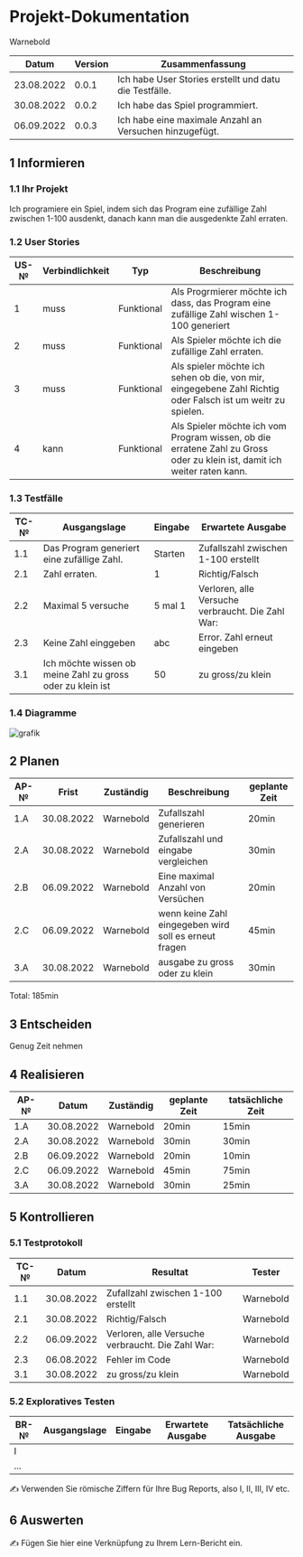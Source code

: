 # Projekt-Dokumentation

Warnebold

| Datum | Version | Zusammenfassung                                              |
| ----- | ------- | ------------------------------------------------------------ |
| 23.08.2022      | 0.0.1   | Ich habe User Stories erstellt und datu die Testfälle. |
| 30.08.2022      | 0.0.2   |  Ich habe das Spiel programmiert.|
| 06.09.2022      | 0.0.3  |   Ich habe eine maximale Anzahl an Versuchen hinzugefügt.|

## 1 Informieren

### 1.1 Ihr Projekt

Ich programiere ein Spiel, indem sich das Program eine zufällige Zahl zwischen 1-100 ausdenkt, danach kann man die ausgedenkte Zahl erraten.

### 1.2 User Stories

| US-№ | Verbindlichkeit | Typ  | Beschreibung                     |
| ---- | --------------- | ---- | ---------------------------------- |
| 1    | muss                | Funktional     | Als Progrmierer möchte ich dass, das Program eine zufällige Zahl wischen 1-100 generiert|
| 2    | muss                | Funktional     | Als Spieler möchte ich die zufällige Zahl erraten. |
| 3    |  muss                | Funktional     | Als spieler möchte ich sehen ob die, von mir, eingegebene Zahl Richtig oder Falsch ist um weitr zu spielen.  |
| 4     | kann             | Funktional     |Als Spieler möchte ich vom Program wissen, ob die erratene Zahl zu Gross oder zu klein ist, damit ich weiter raten kann. |


### 1.3 Testfälle

| TC-№ | Ausgangslage | Eingabe | Erwartete Ausgabe |
| ---- | ------------ | ------- | ----------------- |
| 1.1  | Das Program generiert eine zufällige Zahl.               | Starten      | Zufallszahl zwischen 1-100 erstellt          |
| 2.1 | Zahl erraten.             | 1        |   Richtig/Falsch                | 
| 2.2 | Maximal 5 versuche | 5 mal 1 | Verloren, alle Versuche verbraucht. Die Zahl War: |
| 2.3 | Keine Zahl einggeben  | abc  | Error. Zahl erneut eingeben  |
| 3.1 | Ich möchte wissen ob meine Zahl zu gross oder zu klein ist        | 50      | zu gross/zu klein                  |
 

### 1.4 Diagramme

![grafik](https://user-images.githubusercontent.com/110892623/186124023-ec2b2f40-fea1-40c2-98d5-69d69562c284.png)


## 2 Planen

| AP-№ | Frist | Zuständig | Beschreibung | geplante Zeit |
| ---- | ----- | --------- | ------------ | ------------- |
| 1.A  |  30.08.2022     |   Warnebold        |  Zufallszahl generieren            |   20min            |
| 2.A |  30.08.2022     | Warnebold  |   Zufallszahl und eingabe vergleichen        |  30min         | 
| 2.B | 06.09.2022 | Warnebold | Eine maximal Anzahl von Versüchen | 20min |
| 2.C | 06.09.2022 | Warnebold | wenn keine Zahl eingegeben wird soll es erneut fragen | 45min |
| 3.A | 30.08.2022     | Warnebold  |   ausgabe zu gross oder zu klein        |  30min         | 

Total: 
185min

## 3 Entscheiden

Genug Zeit nehmen

## 4 Realisieren

| AP-№ | Datum | Zuständig | geplante Zeit | tatsächliche Zeit |
| ---- | ----- | --------- | ------------- | ----------------- |                   
| 1.A     |  30.08.2022     |   Warnebold       |   20min            |      15min             |
|  2.A    | 30.08.2022       |   Warnebold   |     30min          |     30min              |
| 2.B | 06.09.2022 | Warnebold | 20min | 10min |
| 2.C | 06.09.2022 | Warnebold | 45min | 75min |
|  3.A    | 30.08.2022       |  Warnebold        |   30min            |     25min              |



## 5 Kontrollieren

### 5.1 Testprotokoll

| TC-№ | Datum | Resultat | Tester |
| ---- | ----- | -------- | ------ |
| 1.1  | 30.08.2022      | Zufallzahl zwischen 1-100 erstellt       |   Warnebold     |
| 2.1  | 30.08.2022      |  Richtig/Falsch        |  Warnebold      |
| 2.2 | 06.09.2022 | Verloren, alle Versuche verbraucht. Die Zahl War: | Warnebold |
| 2.3 | 06.08.2022 | Fehler im Code | Warnebold |
| 3.1 | 30.08.2022 | zu gross/zu klein | Warnebold |

### 5.2 Exploratives Testen

| BR-№ | Ausgangslage | Eingabe | Erwartete Ausgabe | Tatsächliche Ausgabe |
| ---- | ------------ | ------- | ----------------- | -------------------- |
| I    |              |         |                   |                      |
| ...  |              |         |                   |                      |

✍️ Verwenden Sie römische Ziffern für Ihre Bug Reports, also I, II, III, IV etc.

## 6 Auswerten

✍️ Fügen Sie hier eine Verknüpfung zu Ihrem Lern-Bericht ein.
